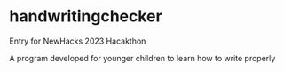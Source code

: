 # handwritingchecker

Entry for NewHacks 2023 Hacakthon

A program developed for younger children to learn how to write properly
